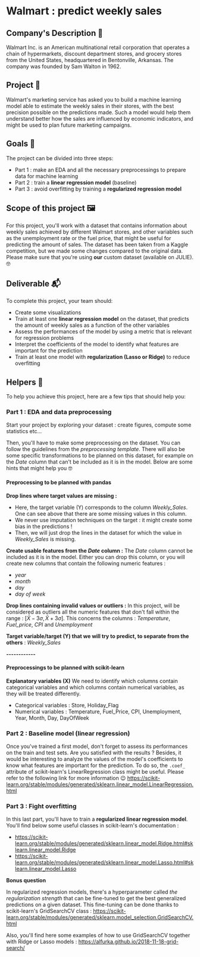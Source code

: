 
# Walmart : predict weekly sales

## Company's Description 📇

Walmart Inc. is an American multinational retail corporation that operates a chain of hypermarkets, discount department stores, and grocery stores from the United States, headquartered in Bentonville, Arkansas. The company was founded by Sam Walton in 1962.

## Project 🚧

Walmart's marketing service has asked you to build a machine learning model able to estimate the weekly sales in their stores, with the best precision possible on the predictions made. Such a model would help them understand better how the sales are influenced by economic indicators, and might be used to plan future marketing campaigns.

## Goals 🎯

The project can be divided into three steps:

- Part 1 : make an EDA and all the necessary preprocessings to prepare data for machine learning
- Part 2 : train a **linear regression model** (baseline)
- Part 3 : avoid overfitting by training a **regularized regression model**

## Scope of this project 🖼️

For this project, you'll work with a dataset that contains information about weekly sales achieved by different Walmart stores, and other variables such as the unemployment rate or the fuel price, that might be useful for predicting the amount of sales. The dataset has been taken from a Kaggle competition, but we made some changes compared to the original data. Please make sure that you're using **our** custom dataset (available on JULIE). 🤓
## Deliverable 📬

To complete this project, your team should: 

- Create some visualizations
- Train at least one **linear regression model** on the dataset, that predicts the amount of weekly sales as a function of the other variables
- Assess the performances of the model by using a metric that is relevant for regression problems
- Interpret the coefficients of the model to identify what features are important for the prediction
- Train at least one model with **regularization (Lasso or Ridge)** to reduce overfitting

## Helpers 🦮

To help you achieve this project, here are a few tips that should help you: 

### Part 1 : EDA and data preprocessing

Start your project by exploring your dataset : create figures, compute some statistics etc...

Then, you'll have to make some preprocessing on the dataset. You can follow the guidelines from the *preprocessing template*. There will also be some specific transformations to be planned on this dataset, for example on the *Date* column that can't be included as it is in the model. Below are some hints that might help you 🤓

 #### Preprocessing to be planned with pandas

 **Drop lines where target values are missing :**
 - Here, the target variable (Y) corresponds to the column *Weekly_Sales*. One can see above that there are some missing values in this column.
 - We never use imputation techniques on the target : it might create some bias in the predictions !
 - Then, we will just drop the lines in the dataset for which the value in *Weekly_Sales* is missing.
 
**Create usable features from the *Date* column :**
The *Date* column cannot be included as it is in the model. Either you can drop this column, or you will create new columns that contain the following numeric features : 
- *year*
- *month*
- *day*
- *day of week*

**Drop lines containing invalid values or outliers :**
In this project, will be considered as outliers all the numeric features that don't fall within the range : $[\bar{X} - 3\sigma, \bar{X} + 3\sigma]$. This concerns the columns : *Temperature*, *Fuel_price*, *CPI* and *Unemployment*
 


**Target variable/target (Y) that we will try to predict, to separate from the others** : *Weekly_Sales*

 **------------**

 #### Preprocessings to be planned with scikit-learn

 **Explanatory variables (X)**
We need to identify which columns contain categorical variables and which columns contain numerical variables, as they will be treated differently.

 - Categorical variables : Store, Holiday_Flag
 - Numerical variables : Temperature, Fuel_Price, CPI, Unemployment, Year, Month, Day, DayOfWeek

### Part 2 : Baseline model (linear regression)
Once you've trained a first model, don't forget to assess its performances on the train and test sets. Are you satisfied with the results ?
Besides, it would be interesting to analyze the values of the model's coefficients to know what features are important for the prediction. To do so, the `.coef_` attribute of scikit-learn's LinearRegression class might be useful. Please refer to the following link for more information 😉 https://scikit-learn.org/stable/modules/generated/sklearn.linear_model.LinearRegression.html

### Part 3 : Fight overfitting
In this last part, you'll have to train a **regularized linear regression model**. You'll find below some useful classes in scikit-learn's documentation :
- https://scikit-learn.org/stable/modules/generated/sklearn.linear_model.Ridge.html#sklearn.linear_model.Ridge
- https://scikit-learn.org/stable/modules/generated/sklearn.linear_model.Lasso.html#sklearn.linear_model.Lasso

**Bonus question**

In regularized regression models, there's a hyperparameter called *the regularization strength* that can be fine-tuned to get the best generalized predictions on a given dataset. This fine-tuning can be done thanks to scikit-learn's GridSearchCV class : https://scikit-learn.org/stable/modules/generated/sklearn.model_selection.GridSearchCV.html

Also, you'll find here some examples of how to use GridSearchCV together with Ridge or Lasso models : https://alfurka.github.io/2018-11-18-grid-search/
